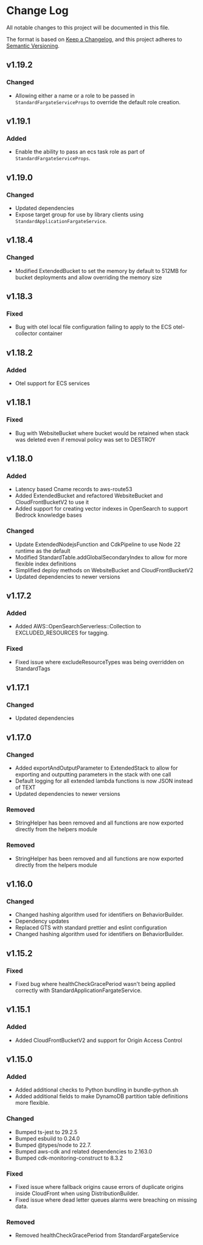 # Change Log

All notable changes to this project will be documented in this file.

The format is based on [Keep a Changelog](https://keepachangelog.com/en/1.1.0/),
and this project adheres to [Semantic Versioning](https://semver.org/spec/v2.0.0.html).

## v1.19.2

### Changed

- Allowing either a name or a role to be passed in `StandardFargateServiceProps` to override the default role creation.

## v1.19.1

### Added

- Enable the ability to pass an ecs task role as part of `StandardFargateServiceProps`.

## v1.19.0

### Changed

- Updated dependencies
- Expose target group for use by library clients using `StandardApplicationFargateService`.

## v1.18.4

### Changed

- Modified ExtendedBucket to set the memory by default to 512MB for bucket deployments and allow overriding the memory size

## v1.18.3

### Fixed

- Bug with otel local file configuration failing to apply to the ECS otel-collector container

## v1.18.2

### Added

- Otel support for ECS services

## v1.18.1

### Fixed

- Bug with WebsiteBucket where bucket would be retained when stack was deleted even if removal policy was set to DESTROY

## v1.18.0

### Added

- Latency based Cname records to aws-route53
- Added ExtendedBucket and refactored WebsiteBucket and CloudFrontBucketV2 to use it
- Added support for creating vector indexes in OpenSearch to support Bedrock knowledge bases

### Changed

- Update ExtendedNodejsFunction and CdkPipeline to use Node 22 runtime as the default
- Modified StandardTable.addGlobalSecondaryIndex to allow for more flexible index definitions
- Simplified deploy methods on WebsiteBucket and CloudFrontBucketV2
- Updated dependencies to newer versions

## v1.17.2

### Added

- Added AWS::OpenSearchServerless::Collection to EXCLUDED_RESOURCES for tagging.

### Fixed

- Fixed issue where excludeResourceTypes was being overridden on StandardTags

## v1.17.1

### Changed

- Updated dependencies

## v1.17.0

### Changed

- Added exportAndOutputParameter to ExtendedStack to allow for exporting and outputting parameters in the stack with one call
- Default logging for all extended lambda functions is now JSON instead of TEXT
- Updated dependencies to newer versions

### Removed

- StringHelper has been removed and all functions are now exported directly from the helpers module

### Removed

- StringHelper has been removed and all functions are now exported directly from the helpers module

## v1.16.0

### Changed

- Changed hashing algorithm used for identifiers on BehaviorBuilder.
- Dependency updates
- Replaced GTS with standard prettier and eslint configuration
- Changed hashing algorithm used for identifiers on BehaviorBuilder.

## v1.15.2

### Fixed

- Fixed bug where healthCheckGracePeriod wasn't being applied correctly with StandardApplicationFargateService.

## v1.15.1

### Added

- Added CloudFrontBucketV2 and support for Origin Access Control

## v1.15.0

### Added

- Added additional checks to Python bundling in bundle-python.sh
- Added additional fields to make DynamoDB partition table definitions more flexible.

### Changed

- Bumped ts-jest to 29.2.5
- Bumped esbuild to 0.24.0
- Bumped @types/node to 22.7.
- Bumped aws-cdk and related dependencies to 2.163.0
- Bumped cdk-monitoring-construct to 8.3.2

### Fixed

- Fixed issue where fallback origins cause errors of duplicate origins inside CloudFront when using DistributionBuilder.
- Fixed issue where dead letter queues alarms were breaching on missing data.

### Removed

- Removed healthCheckGracePeriod from StandardFargateService
